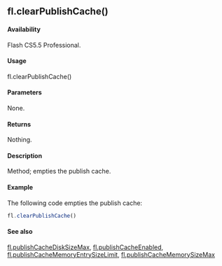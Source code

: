 ## fl.clearPublishCache()

#### Availability

Flash CS5.5 Professional.

#### Usage

fl.clearPublishCache()

#### Parameters

None.

#### Returns

Nothing.

#### Description

Method; empties the publish cache.

#### Example

The following code empties the publish cache:

```javascript
fl.clearPublishCache()
```

#### See also

[fl.publishCacheDiskSizeMax](../flash_object_(fl)/fl50.md), [fl.publishCacheEnabled](../flash_object_(fl)/fl51.md), [fl.publishCacheMemoryEntrySizeLimit](../flash_object_(fl)/fl52.md), [fl.publishCacheMemorySizeMax](../flash_object_(fl)/fl53.md)
